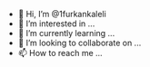 - 👋 Hi, I’m @1furkankaleli
- 👀 I’m interested in ...
- 🌱 I’m currently learning ...
- 💞️ I’m looking to collaborate on ...
- 📫 How to reach me ...

<!---
1furkankaleli/1furkankaleli is a ✨ special ✨ repository because its `README.md` (this file) appears on your GitHub profile.
You can click the Preview link to take a look at your changes.
--->
